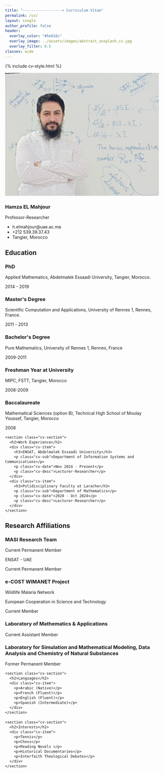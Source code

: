 ```yaml
---
title: "------------------> Curriculum Vitae"
permalink: /cv/
layout: single
author_profile: false
header:
  overlay_color: "#5e616c"
  overlay_image: ../assets/images/abstract_unsplash_cv.jpg
  overlay_filter: 0.5
classes: wide
---
```


{% include cv-style.html %}

<div class="cv-sidebar">
  <img src="../assets/images/bio-photo3.jpg" alt="Hamza El Mahjour" class="cv-photo">
  <div class="personal-info">
    <h3>Hamza EL Mahjour</h3>
    <p>Professor-Researcher</p>
    <ul class="contact-list">
      <li><i class="fas fa-envelope"></i> h.elmahjour@uae.ac.ma</li>
      <li><i class="fas fa-phone"></i> +212 539.39.37.43</li>
      <li><i class="fas fa-map-marker-alt"></i> Tangier, Morocco</li>
      <!-- Add more contact info as needed -->
    </ul>
  </div>
</div>

<div class="cv-container">
  <div class="cv-left">
    <section class="cv-section">
      <h2>Education</h2>
      <div class="cv-item">
        <h3>PhD</h3>
        <p class="cv-sub"> Applied Mathematics, Abdelmalek Essaadi University, Tangier, Morocco.</p>
        <p class="cv-date">2014 - 2019</p>
      </div>
      <div class="cv-item">
        <h3>Master's Degree</h3>
        <p class="cv-sub"> Scientific Computation and Applications, University of Rennes 1, Rennes, France.</p>
        <p class="cv-date">2011 - 2013</p>
      </div>
      <div class="cv-item">
        <h3>Bachelor's Degree</h3>
        <p class="cv-sub"> Pure Mathematics, University of Rennes 1, Rennes, France</p>
        <p class="cv-date">2009-2011</p>
      </div>
      <div class="cv-item">
        <h3>Freshman Year at University</h3>
        <p class="cv-sub"> MIPC, FSTT, Tangier, Morocco</p>
        <p class="cv-date">2008-2009</p>
      </div>
      <div class="cv-item">
        <h3>Baccalaureate</h3>
        <p class="cv-sub">Mathematical Sciences (option B), Technical High School of Moulay Youssef, Tangier, Morocco</p>
        <p class="cv-date">2008</p>
      </div>
    </section>

    <section class="cv-section">
      <h2>Work Experience</h2>
      <div class="cv-item">
        <h3>ENSAT, Abdelmalek Essaadi University</h3>
        <p class="cv-sub">Department of Information Systems and Communications</p>
        <p class="cv-date">Nov 2024 - Present</p>
        <p class="cv-desc">Lecturer-Researcher</p>
      </div>
      <div class="cv-item">
        <h3>Polidisciplinary Faculty at Larache</h3>
        <p class="cv-sub">Department of Mathematics</p>
        <p class="cv-date">2020 - Oct 2024</p>
        <p class="cv-desc">Lecturer-Researcher</p>
      </div>
    </section>
  </div>

  <div class="cv-right">
    <section class="cv-section">
      <h2>Research Affiliations</h2>
      <div class="cv-item">
        <h3>MASI Research Team</h3>
        <p class="cv-desc">Current Permanent Member</p>
        <p class="cv-date">ENSAT - UAE</p>
        <p class="cv-desc">Current Permanent Member</p>
      </div>
      <div class="cv-item">
        <h3>e-COST WIMANET Project</h3>
        <p class="cv-sub">Wildlife Malaria Network</p>
        <p class="cv-date">European Cooperation in Science and Technology</p>
        <p class="cv-desc">Current Member</p>
      </div>
      <div class="cv-item">
        <h3>Laboratory of Mathematics & Applications</h3>
        <p class="cv-date">Current Assistant Member</p>
      </div>
      <div class="cv-item">
        <h3>Laboratory for Simulation and Mathematical Modeling, Data Analysis and Chemistry of Natural Substances</h3>
        <p class="cv-date">Former Permanent Member</p>
      </div>
    </section>

    <section class="cv-section">
      <h2>Languages</h2>
      <div class="cv-item">
        <p>Arabic (Native)</p>
        <p>French (Fluent)</p>
        <p>English (Fluent)</p>
        <p>Spanish (Intermediate)</p>
      </div>
    </section>

    <section class="cv-section">
      <h2>Interests</h2>
      <div class="cv-item">
        <p>Tennis</p>
        <p>Chess</p>
        <p>Reading Novels </p>
        <p>Historical Documentaries</p>
        <p>Interfaith Theological Debates</p>
      </div>
    </section>
  </div>
</div>
